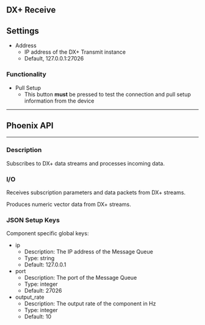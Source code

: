 ## DX+ Receive
## Settings

- Address
  - IP address of the DX+ Transmit instance
  - Default, 127.0.0.1:27026

### Functionality

- Pull Setup
  - This button **must** be pressed to test the connection and pull setup information from the device
___
## Phoenix API
___
### Description

Subscribes to DX+ data streams and processes incoming data.

### I/O

Receives subscription parameters and data packets from DX+ streams.

Produces numeric vector data from DX+ streams.

### JSON Setup Keys

Component specific global keys:
- ip
  - Description: The IP address of the Message Queue
  - Type: string
  - Default: 127.0.0.1
- port
  - Description: The port of the Message Queue
  - Type: integer
  - Default: 27026
- output_rate
  - Description: The output rate of the component in Hz
  - Type: integer
  - Default: 10
